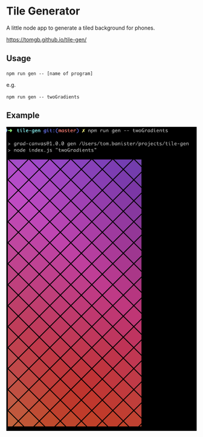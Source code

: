 # Tile Generator

A little node app to generate a tiled background for phones.

https://tomgb.github.io/tile-gen/

## Usage

`npm run gen -- [name of program]`

e.g.

`npm run gen -- twoGradients`

## Example

![Screenshot of output](assets/example.png?raw=true "Screenshot")
